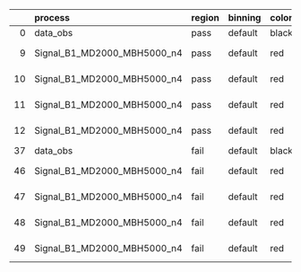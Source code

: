 |    | process                     | region   | binning   | color   | process_type   |   scale | variation   | source_filename                                                      | source_histname    | alias                       | title     |   combine_idx |     lnN |   shapes | syst_type   | direction   | variation_alias   |
|---:|:----------------------------|:---------|:----------|:--------|:---------------|--------:|:------------|:---------------------------------------------------------------------|:-------------------|:----------------------------|:----------|--------------:|--------:|---------:|:------------|:------------|:------------------|
|  0 | data_obs                    | pass     | default   | black   | DATA           |       1 | nominal     | ./histograms_for_2DAlphabet_v18//BH_Data.root                        | hpass              | Data                        | Data      |           nan | nan     |      nan | nan         | nan         | nan               |
|  9 | Signal_B1_MD2000_MBH5000_n4 | pass     | default   | red     | SIGNAL         |       1 | lumi        | ./histograms_for_2DAlphabet_v18//BH_Signal_B1_MD2000_MBH5000_n4.root | hpass              | Signal_B1_MD2000_MBH5000_n4 | BH signal |           nan |   1.016 |      nan | lnN         | nan         | nan               |
| 10 | Signal_B1_MD2000_MBH5000_n4 | pass     | default   | red     | SIGNAL         |       1 | SVM         | ./histograms_for_2DAlphabet_v18//BH_Signal_B1_MD2000_MBH5000_n4.root | hpass_SVMsyst_up   | Signal_B1_MD2000_MBH5000_n4 | BH signal |           nan | nan     |        1 | shapes      | Up          | SVMsyst           |
| 11 | Signal_B1_MD2000_MBH5000_n4 | pass     | default   | red     | SIGNAL         |       1 | SVM         | ./histograms_for_2DAlphabet_v18//BH_Signal_B1_MD2000_MBH5000_n4.root | hpass_SVMsyst_down | Signal_B1_MD2000_MBH5000_n4 | BH signal |           nan | nan     |        1 | shapes      | Down        | SVMsyst           |
| 12 | Signal_B1_MD2000_MBH5000_n4 | pass     | default   | red     | SIGNAL         |       1 | nominal     | ./histograms_for_2DAlphabet_v18//BH_Signal_B1_MD2000_MBH5000_n4.root | hpass              | Signal_B1_MD2000_MBH5000_n4 | BH signal |           nan | nan     |      nan | nan         | nan         | nan               |
| 37 | data_obs                    | fail     | default   | black   | DATA           |       1 | nominal     | ./histograms_for_2DAlphabet_v18//BH_Data.root                        | hfail              | Data                        | Data      |           nan | nan     |      nan | nan         | nan         | nan               |
| 46 | Signal_B1_MD2000_MBH5000_n4 | fail     | default   | red     | SIGNAL         |       1 | lumi        | ./histograms_for_2DAlphabet_v18//BH_Signal_B1_MD2000_MBH5000_n4.root | hfail              | Signal_B1_MD2000_MBH5000_n4 | BH signal |           nan |   1.016 |      nan | lnN         | nan         | nan               |
| 47 | Signal_B1_MD2000_MBH5000_n4 | fail     | default   | red     | SIGNAL         |       1 | SVM         | ./histograms_for_2DAlphabet_v18//BH_Signal_B1_MD2000_MBH5000_n4.root | hfail_SVMsyst_up   | Signal_B1_MD2000_MBH5000_n4 | BH signal |           nan | nan     |        1 | shapes      | Up          | SVMsyst           |
| 48 | Signal_B1_MD2000_MBH5000_n4 | fail     | default   | red     | SIGNAL         |       1 | SVM         | ./histograms_for_2DAlphabet_v18//BH_Signal_B1_MD2000_MBH5000_n4.root | hfail_SVMsyst_down | Signal_B1_MD2000_MBH5000_n4 | BH signal |           nan | nan     |        1 | shapes      | Down        | SVMsyst           |
| 49 | Signal_B1_MD2000_MBH5000_n4 | fail     | default   | red     | SIGNAL         |       1 | nominal     | ./histograms_for_2DAlphabet_v18//BH_Signal_B1_MD2000_MBH5000_n4.root | hfail              | Signal_B1_MD2000_MBH5000_n4 | BH signal |           nan | nan     |      nan | nan         | nan         | nan               |